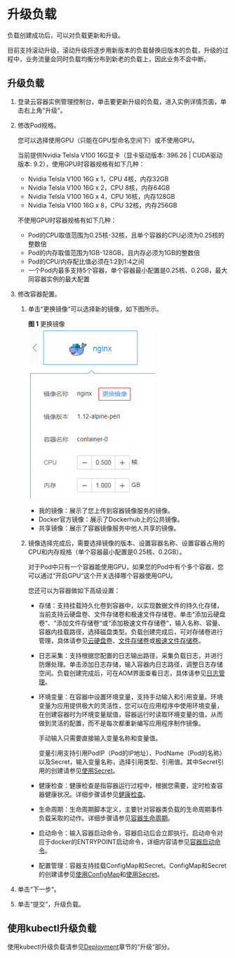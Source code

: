 # 升级负载<a name="cci_01_0014"></a>

负载创建成功后，可以对负载更新和升级。

目前支持滚动升级，滚动升级将逐步用新版本的负载替换旧版本的负载，升级的过程中，业务流量会同时负载均衡分布到新老的负载上，因此业务不会中断。

## 升级负载<a name="section943219520274"></a>

1.  登录云容器实例管理控制台，单击要更新升级的负载，进入实例详情页面，单击右上角“升级“。
2.  修改Pod规格。

    您可以选择使用GPU（只能在GPU型命名空间下）或不使用GPU。

    当前提供Nvidia Telsla V100 16G显卡（显卡驱动版本: 396.26 | CUDA驱动版本: 9.2），使用GPU时容器规格有如下几种：

    -   Nvidia Telsla V100 16G x 1，CPU 4核，内存32GB
    -   Nvidia Telsla V100 16G x 2，CPU 8核，内存64GB
    -   Nvidia Telsla V100 16G x 4，CPU 16核，内存128GB
    -   Nvidia Telsla V100 16G x 8，CPU 32核，内存256GB

    不使用GPU时容器规格有如下几种：

    -   Pod的CPU取值范围为0.25核-32核，且单个容器的CPU必须为0.25核的整数倍
    -   Pod的内存取值范围为1GB-128GB，且内存必须为1GB的整数倍
    -   Pod的CPU/内存配比值必须在1:2到1:4之间
    -   一个Pod内最多支持5个容器，单个容器最小配置是0.25核、0.2GB，最大同容器实例的最大配置

3.  修改容器配置。
    1.  单击“更换镜像“可以选择新的镜像，如下图所示。

        **图 1**  更换镜像<a name="fig2850632192810"></a>  
        ![](figures/更换镜像.png "更换镜像")

        -   我的镜像：展示了您上传到容器镜像服务的镜像。
        -   Docker官方镜像：展示了Dockerhub上的公共镜像。
        -   共享镜像：展示了容器镜像服务中他人共享的镜像。

    2.  镜像选择完成后，需要选择镜像的版本、设置容器名称、设置容器占用的CPU和内存规格（单个容器最小配置是0.25核、0.2GB）。

        对于Pod中只有一个容器能使用GPU，如果您的Pod中有个多个容器，您可以通过“开启GPU“这个开关选择哪个容器使用GPU。

        您还可以为容器做如下高级设置：

        -   存储：支持挂载持久化卷到容器中，以实现数据文件的持久化存储，当前支持云硬盘卷、文件存储卷和极速文件存储卷。单击“添加云硬盘卷“、“添加文件存储卷“或“添加极速文件存储卷“，输入名称、容量、容器内挂载路径，选择磁盘类型。负载创建完成后，可对存储卷进行管理，具体请参见[云硬盘卷](云硬盘卷.md)、[文件存储卷](文件存储卷.md)或[极速文件存储卷](极速文件存储卷.md)。
        -   日志采集：支持根据您配置的日志输出路径，采集负载日志，并进行防爆处理。单击添加日志存储，输入容器内日志路径，调整日志存储空间。负载创建完成后，可在AOM界面查看日志，具体请参见[日志管理](日志管理.md)。
        -   环境变量：在容器中设置环境变量，支持手动输入和引用变量。环境变量为应用提供极大的灵活性，您可以在应用程序中使用环境变量，在创建容器时为环境变量赋值，容器运行时读取环境变量的值，从而做到灵活的配置，而不是每次都重新编写应用程序制作镜像。

            手动输入只需要直接输入变量名称和变量值。

            变量引用支持引用PodIP（Pod的IP地址）、PodName（Pod的名称）以及Secret，输入变量名称，选择引用类型、引用值。其中Secret引用的创建请参见[使用Secret](使用Secret.md)。

        -   健康检查：健康检查是指容器运行过程中，根据您需要，定时检查容器健康状况。详细步骤请参见[健康检查](健康检查.md)。
        -   生命周期：生命周期脚本定义，主要针对容器类负载的生命周期事件负载采取的动作。详细步骤请参见[容器生命周期](容器生命周期.md)。
        -   启动命令：输入容器启动命令，容器启动后会立即执行。启动命令对应于docker的ENTRYPOINT启动命令，详细内容请参见[容器启动命令](容器启动命令.md)。
        -   配置管理：容器支持挂载ConfigMap和Secret。ConfigMap和Secret的创建请参见[使用ConfigMap](使用ConfigMap.md)和[使用Secret](使用Secret.md)。


4.  单击“下一步“。
5.  单击“提交“，升级负载。

## 使用kubectl升级负载<a name="section1244711734015"></a>

使用kubectl升级负载请参见[Deployment](https://support.huaweicloud.com/devg-cci/cci_05_0005.html)章节的“升级“部分。

